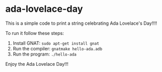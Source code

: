 # ada-lovelace-day

This is a simple code to print a string celebrating Ada Lovelace's Day!!!!

To run it follow these steps:

1. Install GNAT: `sudo apt-get install gnat` 
2. Run the compiler: `gnatmake hello-ada.adb`
3. Run the program: `./hello-ada`

Enjoy the Ada Lovelace Day!!!
